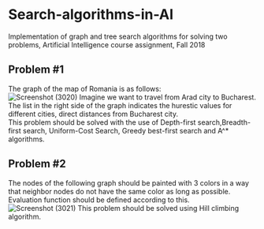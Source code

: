 # Search-algorithms-in-AI
Implementation of graph and tree search algorithms for solving two problems, Artificial Intelligence course assignment, Fall 2018
## Problem #1
The graph of the map of Romania is as follows: <br/>
![Screenshot (3020)](https://user-images.githubusercontent.com/38253772/149795447-3cffac2e-eb2c-4ade-b7b7-ce6d1d010c3b.png)
Imagine we want to travel from Arad city to Bucharest.<br>
The list in the right side of the graph indicates the hurestic values for different cities, direct distances from Bucharest city. <br/>
This problem should be solved with the use of Depth-first search,Breadth-first search, Uniform-Cost Search, Greedy best-first search and A^* algorithms.<br/>
## Problem #2
The nodes of the following graph should be painted with 3 colors in a way that neighbor nodes do not have the same color as long as possible. Evaluation function should be defined according to this. <br/>
![Screenshot (3021)](https://user-images.githubusercontent.com/38253772/149795324-f61f42f8-2ea5-4784-96ab-ebacb2099ffb.png)
This problem should be solved using Hill climbing algorithm.<br/>
